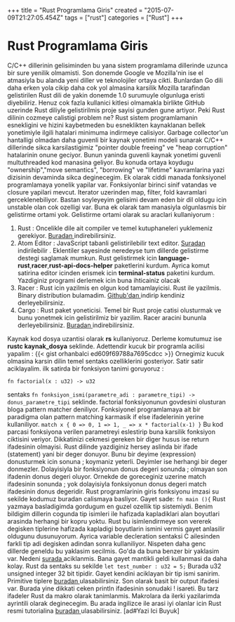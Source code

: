 +++
title =  "Rust Programlama Giris"
created = "2015-07-09T21:27:05.454Z"
tags = ["rust"]
categories = ["Rust"] 
+++

# Rust Programlama Giris

C/C++ dillerinin gelisiminden bu yana sistem programlama dillerinde uzunca bir sure yenilik olmamisti. Son donemde Google ve Mozilla'nin ise el atmasiyla bu alanda yeni diller ve teknolojiler ortaya cikti. Bunlardan Go dili daha erken yola cikip daha cok yol almasina karsilik Mozilla tarafindan gelistirilen Rust dili de yakin donemde 1.0 surumuyle olgunluga eristi diyebiliriz. Henuz cok fazla kullanici kitlesi olmamakla birlikte GitHub uzerinde Rust diliyle gelistirilmis proje sayisi gunden gune artiyor. Peki Rust dilinin cozmeye calistigi problem ne? Rust sistem programlamanin esnekligini ve hizini kaybetmeden bu esneklikten kaynaklanan bellek yonetimiyle ilgili hatalari minimuma indirmeye calisiyor. Garbage collector'un hantalligi olmadan daha guvenli bir kaynak yonetimi modeli sunarak C/C++ dillerinde sikca karsilastigimiz "pointer double freeing" ve "heap corruption" hatalarinin onune geciyor. Bunun yaninda guvenli kaynak yonetimi guvenli multuthreaded kod manasina geliyor. Bu konuda ortaya koydugu "ownership","move semantics", "borrowing" ve "lifetime" kavramlarina yazi dizisinin devaminda sikca deginecegim. Ek olarak ciddi manada fonksiyonel programlamaya yonelik yapilar var. Fonksiyonlar birinci sinif vatandas ve closure yapilari mevcut. Iterator uzerinden map, filter, fold kavramlari gerceklenebiliyor.  Bastan soyleyeyim gelisimi devam eden bir dil oldugu icin unstable olan cok ozelligi var. Buna ek olarak tam manasiyla olgunlasmis bir gelistirme ortami yok. Gelistirme ortami olarak su araclari kullaniyorum : 

  1. Rust : Oncelikle dile ait compiler ve temel kutuphaneleri yuklemeniz gerekiyor. [Buradan ](http://www.rust-lang.org/)indirebilirsiniz. 
  2. Atom Editor : JavaScript tabanli gelistirilebilir text editor. [Suradan ](https://atom.io/)indirilebilir . Eklentiler sayesinde neredeyse tum dillerde gelistirme destegi saglamak mumkun. Rust gelistirmek icin **language-rust**,**racer**,**rust-api-docs-helper** paketlerini kurdum. Ayrica komut satirina editor icinden erismek icin **terminal-status** paketini kurdum. Yazdiginiz programi derlemek icin buna ihticainiz olacak
  3. Racer : Rust icin yazilmis en olgun kod tamamlayicisi. Rust ile yazilmis. Binary distribution bulamadim. [Github'dan ](https://github.com/phildawes/racer)indirip kendiniz derleyebilirsiniz.
  4. Cargo : Rust paket yoneticisi. Temel bir Rust proje catisi olusturmak ve bunu yonetmek icin gelistirilmiz bir yazilim. Racer aracini bununla derleyebilirsiniz. [Buradan ](https://crates.io/)indirebilirsiniz.

Kaynak kod dosya uzantisi olarak **rs** kullaniyoruz. Derleme komutumuz ise **rustc kaynak_dosya** seklinde. Adettendir kucuk bir programla acilisi yapalim : 
{{< gist orhanbalci ed609f69788a7695cdcc >}}
Ornegimiz kucuk olmasina karsin dilin temel sentaks ozelliklerini gosteriyor. Satir satir aciklayalim. ilk satirda bir fonksiyon tanimi goruyoruz : 
<pre><code class="language-java">fn factorial(x : u32) -> u32</code></pre>
sentaks ```fn fonksiyon_ismi(parametre_adi : parametre_tipi) -> donus_parametre_tipi``` seklinde. factorial fonksiyonunun govdesini olusturan bloga pattern matcher deniliyor. Fonksiyonel programlamaya ait bir paradigma olan pattern matching karmasik if else ifadelerinin yerine kullaniliyor. ```match x { 0 => 0, 1 => 1, _ => x * factorial(x-1) }```  Bu kod parcasi fonksiyona verilen parametreyi eslestirip buna karsilik fonksiyon ciktisini veriyor. Dikkatinizi cekmesi gereken bir diger husus ise return ifadesinin olmayisi. Rust dilinde yazdiginiz hersey aslinda bir ifade (statement) yani bir deger donuyor. Bunu bir deyime (expression) donusturmek icin sonuna ; koymaniz yeterli. Deyimler ise herhangi bir deger donmezler. Dolayisiyla bir fonksiyonun donus degeri sonunda ; olmayan son ifadenin donus degeri oluyor. Ornekde de goreceginiz uzerine match ifadesinin sonunda ; yok dolayisiyla fonksiyonun donus degeri match ifadesinin donus degeridir. Rust programlarinin giris fonksiyonu imzasi su sekilde kodumuz buradan calismaya basliyor. Gayet sade: ``` fn main (){ ``` Rust yazmaya basladigimda gordugum en guzel ozellik tip sistemiydi. Benim bildigim dillerin cogunda tip isimleri ile hafizada kapladiklari alan boyutlari arasinda herhangi bir kopru yoktu. Rust bu isimlendirmeye son vererek degisken tiplerine hafizada kapladigi boyutlarin ismini vermis gayet anlasilir oldugunu dusunuyorum. Ayrica variable decleration sentaksi C ailesinden farkli tip adi degisken adindan sonra kullaniliyor. Nispeten daha genc dillerde geneldu bu yaklasim secilmis. Go'da da buna benzer bir yaklasim var. Nedeni [surada ](http://blog.golang.org/gos-declaration-syntax)aciklanmis. Bana gayet mantikli geldi kullanmasi da daha kolay. Rust da sentaks su sekilde ``` let test_number : u32 = 5; ``` Burada u32 unsigned integer 32 bit tipidir. Gayet kendini aciklayan bir tip ismi sanirim. Primitive tiplere [buradan ](https://doc.rust-lang.org/book/primitive-types.html)ulasabilirsiniz. Son olarak basit bir output ifadesi var. Burada yine dikkati ceken println ifadesinin sonudaki ! isareti. Bu tarz ifadeler Rust da makro olarak tanimlanmis. Makrolara da ilerki yazilarimda ayrintili olarak deginecegim. Bu arada ingilizce ile arasi iyi olanlar icin Rust resmi tutorialina [buradan ](http://rustbyexample.com/)ulasabilirsiniz. [ad#Yazi Ici Buyuk]


